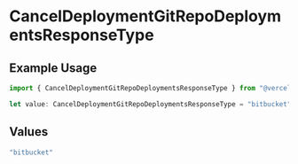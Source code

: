 # CancelDeploymentGitRepoDeploymentsResponseType

## Example Usage

```typescript
import { CancelDeploymentGitRepoDeploymentsResponseType } from "@vercel/sdk/models/canceldeploymentop.js";

let value: CancelDeploymentGitRepoDeploymentsResponseType = "bitbucket";
```

## Values

```typescript
"bitbucket"
```